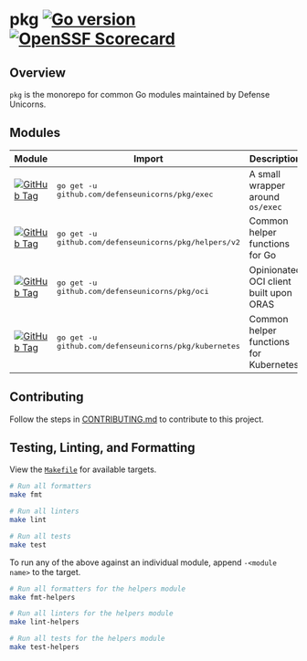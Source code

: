 # pkg [![Go version](https://img.shields.io/github/go-mod/go-version/defenseunicorns/pkg?filename=helpers/go.mod)](https://go.dev/) [![OpenSSF Scorecard](https://api.securityscorecards.dev/projects/github.com/defenseunicorns/pkg/badge)](https://securityscorecards.dev/viewer/?uri=github.com/defenseunicorns/pkg)

## Overview

`pkg` is the monorepo for common Go modules maintained by Defense Unicorns.

## Modules

| Module | Import | Description |
| --- | --- | --- |
| [![GitHub Tag](https://img.shields.io/github/v/tag/defenseunicorns/pkg?sort=date&filter=exec%2F*&label)](https://pkg.go.dev/github.com/defenseunicorns/pkg/oci) | <pre lang="bash">go get -u github.com/defenseunicorns/pkg/exec</pre> | A small wrapper around `os/exec` |
| [![GitHub Tag](https://img.shields.io/github/v/tag/defenseunicorns/pkg?sort=date&filter=helpers%2F*&label)](https://pkg.go.dev/github.com/defenseunicorns/pkg/helpers) | <pre lang="bash">go get -u github.com/defenseunicorns/pkg/helpers/v2</pre> | Common helper functions for Go |
| [![GitHub Tag](https://img.shields.io/github/v/tag/defenseunicorns/pkg?sort=date&filter=oci%2F*&label)](https://pkg.go.dev/github.com/defenseunicorns/pkg/oci) | <pre lang="bash">go get -u github.com/defenseunicorns/pkg/oci</pre> | Opinionated OCI client built upon ORAS |
| [![GitHub Tag](https://img.shields.io/github/v/tag/defenseunicorns/pkg?sort=date&filter=kubernetes%2F*&label)](https://pkg.go.dev/github.com/defenseunicorns/pkg/kubernetes) | <pre lang="bash">go get -u github.com/defenseunicorns/pkg/kubernetes</pre> | Common helper functions for Kubernetes |

## Contributing

Follow the steps in [CONTRIBUTING.md](./.github/CONTRIBUTING.md) to contribute to this project.

## Testing, Linting, and Formatting

View the [`Makefile`](Makefile) for available targets.

```bash
# Run all formatters
make fmt

# Run all linters
make lint

# Run all tests
make test
```

To run any of the above against an individual module, append `-<module name>` to the target.

```bash
# Run all formatters for the helpers module
make fmt-helpers

# Run all linters for the helpers module
make lint-helpers

# Run all tests for the helpers module
make test-helpers
```
